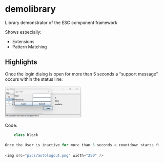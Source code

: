 # demolibrary

Library demonstrator of the ESC component framework

Shows especially:
* Extensions
* Pattern Matching

## Highlights
Once the login dialog is open for more than 5 seconds a "support message" occurs within the status line:

<img src="pics/loginsupport.png" width="250" />

Code:
```Java
	class block

Once the User is inactive for more than 5 seconds a countdown starts from 30 seconds. Automatic logout happens after but can be interrupted by user activity:

<img src="pics/autologout.png" width="250" />
